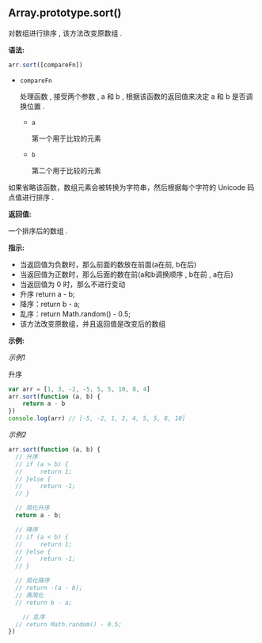 ## Array.prototype.sort()

对数组进行排序 , 该方法改变原数组 .



**语法:**

```js
arr.sort([compareFn])
```



- `compareFn`

  处理函数 , 接受两个参数 , a 和 b , 根据该函数的返回值来决定 a 和 b 是否调换位置 .

  - `a`

    第一个用于比较的元素

  - `b`

    第二个用于比较的元素



如果省略该函数，数组元素会被转换为字符串，然后根据每个字符的 Unicode 码点值进行排序 . 



**返回值:**

一个排序后的数组 . 



**指示:**

- 当返回值为负数时，那么前面的数放在前面(a在前, b在后)
- 当返回值为正数时，那么后面的数在前(a和b调换顺序 , b在前 , a在后)
- 当返回值为 0 时，那么不进行变动
- 升序 return a - b;
- 降序：return b - a;
- 乱序：return Math.random() - 0.5;
- 该方法改变原数组，并且返回值是改变后的数组



**示例:**

*示例1*

升序

```js
var arr = [1, 3, -2, -5, 5, 5, 10, 8, 4]
arr.sort(function (a, b) {
    return a - b
})
console.log(arr) // [-5, -2, 1, 3, 4, 5, 5, 8, 10]
```



*示例2*

```js
arr.sort(function (a, b) {
  // 升序
  // if (a > b) {
  //     return 1;
  // }else {
  //     return -1;
  // }

  // 简化升序
  return a - b;

  // 降序
  // if (a < b) {
  //     return 1;
  // }else {
  //     return -1;
  // }

  // 简化降序
  // return -(a - b);
  // 再简化
  // return b - a;

    // 乱序
  // return Math.random() - 0.5;
})
```

